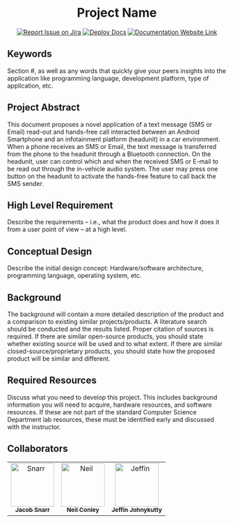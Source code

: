 <div align="center">

# Project Name
[![Report Issue on Jira](https://img.shields.io/badge/Report%20Issues-Jira-0052CC?style=flat&logo=jira-software)](https://temple-cis-projects-in-cs.atlassian.net/jira/software/c/projects/DT/issues)
[![Deploy Docs](https://github.com/ApplebaumIan/tu-cis-4398-docs-template/actions/workflows/deploy.yml/badge.svg)](https://github.com/ApplebaumIan/tu-cis-4398-docs-template/actions/workflows/deploy.yml)
[![Documentation Website Link](https://img.shields.io/badge/-Documentation%20Website-brightgreen)](https://applebaumian.github.io/tu-cis-4398-docs-template/)


</div>


## Keywords

Section #, as well as any words that quickly give your peers insights into the application like programming language, development platform, type of application, etc.

## Project Abstract

This document proposes a novel application of a text message (SMS or Email) read-out and hands-free call interacted between an Android Smartphone and an infotainment platform (headunit) in a car environment. When a phone receives an SMS or Email, the text message is transferred from the phone to the headunit through a Bluetooth connection. On the headunit, user can control which and when the received SMS or E-mail to be read out through the in-vehicle audio system. The user may press one button on the headunit to activate the hands-free feature to call back the SMS sender.

## High Level Requirement

Describe the requirements – i.e., what the product does and how it does it from a user point of view – at a high level.

## Conceptual Design

Describe the initial design concept: Hardware/software architecture, programming language, operating system, etc.

## Background

The background will contain a more detailed description of the product and a comparison to existing similar projects/products. A literature search should be conducted and the results listed. Proper citation of sources is required. If there are similar open-source products, you should state whether existing source will be used and to what extent. If there are similar closed-source/proprietary products, you should state how the proposed product will be similar and different.

## Required Resources

Discuss what you need to develop this project. This includes background information you will need to acquire, hardware resources, and software resources. If these are not part of the standard Computer Science Department lab resources, these must be identified early and discussed with the instructor.

## Collaborators

[//]: # ( readme: collaborators -start )
<table>
<tr>
    <td align="center">
        <a href="https://github.com/Snarr">
            <img src="https://avatars.githubusercontent.com/u/20634143?v=4" width="100;" alt="Snarr"/>
            <br />
            <sub><b>Jacob Snarr</b></sub>
        </a>
    </td>
    <td align="center">
        <a href="https://github.com/gummyfrog">
            <img src="https://avatars.githubusercontent.com/u/32652208?v=4" width="100;" alt="Neil"/>
            <br />
            <sub><b>Neil Conley</b></sub>
        </a>
    </td>
    <td align="center">
        <a href="https://github.com/Jeffin-J">
            <img src="https://avatars.githubusercontent.com/u/112404549?v=4" width="100;" alt="Jeffin"/>
            <br />
            <sub><b>Jeffin Johnykutty</b></sub>
        </a>
    </td>
    
</tr>
</table>

[//]: # ( readme: collaborators -end )
